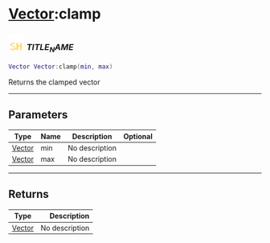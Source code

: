# [Vector](../vector/README.md):clamp

### <img src="../../.gitbook/assets/shared.png" width="32" height="32" /> $TITLE_NAME$

```lua
Vector Vector:clamp(min, max)
```

Returns the clamped vector<br>

-----------------
## Parameters

| Type   | Name | Description | Optional |
| ------ | ---- | ----------- | -------: |
| [Vector](../vector/README.md) | min | No description |  |
| [Vector](../vector/README.md) | max | No description |  |

-----------------
## Returns

| Type   | Description |
| ------ | ----------: |
| [Vector](../vector/README.md) | No description |
